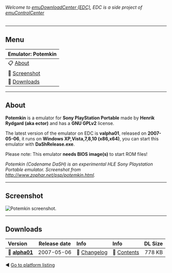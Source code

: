 ###### Welcome to [emuDownloadCenter (EDC)](https://github.com/PhoenixInteractiveNL/emuDownloadCenter/wiki/), EDC is a side project of [emuControlCenter](https://github.com/PhoenixInteractiveNL/emuControlCenter/wiki/)
***
## Menu
| **Emulator: Potemkin** |
|:---------|
| :clipboard: [About](#about) |
| :sunrise: [Screenshot](#screenshot) |
| :floppy_disk: [Downloads](#downloads) |
***
## About
**Potemkin** is a emulator for **Sony PlayStation Portable** made by **Henrik Rydgard (aka ector)** and has a **GNU GPLv2** license.

The latest version of the emulator on EDC is **valpha01**, released on **2007-05-06**, it runs on **Windows XP,Vista,7,8,10 (x86,x64)**, you can start this emulator with **DaShRelease.exe**.

Please note: This emulator **needs BIOS image(s)** to start ROM files!

_Potemkin (Codename DaSH) is an experimental HLE Sony Playstation Portable emulator. Screenshot from http://www.zophar.net/psp/potemkin.html._
***
## Screenshot
![](https://raw.githubusercontent.com/PhoenixInteractiveNL/emuDownloadCenter/master/hooks/potemkin/screen.jpg "Potemkin screenshot.")
***
## Downloads
| Version  | Release date  | Info       | Info       | DL Size    |
|:---------|:-------------:|:-----------|:-----------|-----------:|
| :floppy_disk: [**alpha01**](https://github.com/PhoenixInteractiveNL/edc-repo0005/raw/master/potemkin/alpha01.7z) | 2007-05-06 | :page_facing_up: [Changelog](https://github.com/PhoenixInteractiveNL/edc-repo0005/blob/master/potemkin/alpha01_changelog.txt) | :mag_right: [Contents](https://github.com/PhoenixInteractiveNL/edc-repo0005/blob/master/potemkin/alpha01_contents.txt) | 778 KB |

:arrow_backward: [Go to platform listing](https://github.com/PhoenixInteractiveNL/emuDownloadCenter/wiki/EDC-Platform-List)
